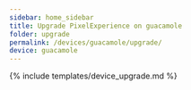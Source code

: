 ```yaml
---
sidebar: home_sidebar
title: Upgrade PixelExperience on guacamole
folder: upgrade
permalink: /devices/guacamole/upgrade/
device: guacamole
---
```

{% include templates/device_upgrade.md %}
